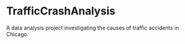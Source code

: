 # TrafficCrashAnalysis
A data analysis project investigating the causes of traffic accidents in Chicago.

